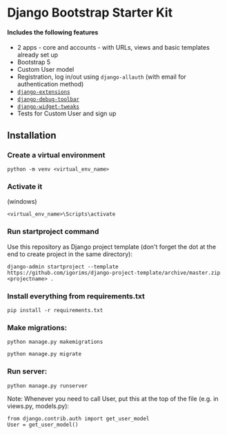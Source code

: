 # Django Bootstrap Starter Kit

#### Includes the following features
- 2 apps - core and accounts - with URLs, views and basic templates already set up
- Bootstrap 5
- Custom User model 
- Registration, log in/out using `django-allauth` (with email for authentication method)
- [`django-extensions`](https://github.com/django-extensions/django-extensions)
- [`django-debug-toolbar`](https://github.com/jazzband/django-debug-toolbar)
- [`django-widget-tweaks`](https://github.com/jazzband/django-widget-tweaks)
- Tests for Custom User and sign up

## Installation

### Create a virtual environment
```
python -m venv <virtual_env_name>
```

### Activate it

(windows)
```
<virtual_env_name>\Scripts\activate
```

### Run startproject command
Use this repository as Django project template (don't forget the dot at the end to create project in the same directory):

```
django-admin startproject --template https://github.com/igorims/django-project-template/archive/master.zip <projectname> .
```

### Install everything from requirements.txt
```
pip install -r requirements.txt
```

### Make migrations:

```
python manage.py makemigrations
```

```
python manage.py migrate
```

### Run server:

```
python manage.py runserver
```

Note:
Whenever you need to call User, put this at the top of the file (e.g. in views.py, models.py):
```
from django.contrib.auth import get_user_model
User = get_user_model()
```
